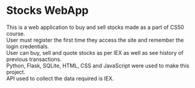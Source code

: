 # Stocks WebApp
 This is a web application to buy and sell stocks made as a part of CS50 course.
 <br>
 User must register the first time they access the site and remember the login credentials.
 <br>
 User can buy, sell and quote stocks as per IEX as well as see history of previous transactions.
 <br>
 Python, Flask, SQLite, HTML, CSS and JavaScript were used to make this project.
 <br>
 API used to collect the data required is IEX.
 
